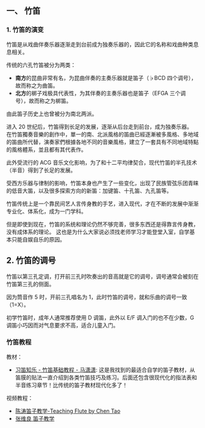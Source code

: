 ## 一、 竹笛

### 1. 竹笛的演变

竹笛是从戏曲伴奏乐器逐渐走到台前成为独奏乐器的，因此它的名称和戏曲种类息息相关。

传统的六孔竹笛被分为两类：

- **南方**的昆曲非常有名，为昆曲伴奏的主奏乐器就是笛子（♭BCD 四个调号），故而称之为曲笛。
- **北方**的梆子戏极具代表性，为其伴奏的主奏乐器也是笛子（EFGA 三个调号），故而称之为梆笛。


由此笛子历史上也曾被分为南北两派。

进入 20 世纪后，竹笛得到长足的发展，逐渐从后台走到前台，成为独奏乐器。
在竹笛獨奏音樂的創作中，單一的南、北派風格的笛曲已經逐漸被多風格、多地域的笛曲所代替，演奏家們根據各地不同的音樂風格，建立了一套具有不同地域特點的風格體系，並且都有其代表作。

此外受流行的 ACG 音乐文化影响，为了和十二平均律契合，现代竹笛的半孔技术（半音）得到了长足的发展。

受西方乐器与律制的影响，竹笛本身也产生了一些变化，出现了民族管弦乐团青睐的低音大笛，以及很多探索方向的新笛：加键笛、十孔笛、九孔笛等。

竹笛传统上是一个靠民间艺人言传身教的手艺，进入现代，才在不断的发展中渐渐专业化、体系化，成为一门学科。

但是即使到现在，竹笛的系统和理论仍然不够完善，很多东西还是得靠言传身教，没有成体系的理论。
这也是为什么大家说必须找老师学习才能登堂入室，自学基本只能自娱自乐的原因。

## 2. 竹笛的调号

竹笛以第三孔定调，打开前三孔时吹奏出的音高就是它的调号，调号通常会被刻在竹笛第三孔的侧面。

因为筒音作 5 时，开前三孔唱名为 1，此时竹笛的调号，就和乐曲的调号一致（1=X）。

初学竹笛时，成年人通常推荐使用 D 调笛，此外以 E/F 调入门的也不在少数，G 调笛小巧因而对气息要求不高，适合儿童入门。



### 竹笛教程

教材：

- [习笛知乐 - 竹笛基础教程 - 马潇潇](https://book.douban.com/subject/34098843/): 这是我找到的最适合自学的笛子教材，从笛膜的贴法一直介绍到各类竹笛技巧及练习。后面还包含很现代化的指法表和半音练习章节！比传统的笛子教材现代化多了！

视频教程：

- [陈涛笛子教学-Teaching Flute by Chen Tao](https://www.bilibili.com/video/BV1qx41187wi)
- [张维良 笛子教学](https://www.bilibili.com/video/BV1Ts411R7nC)
